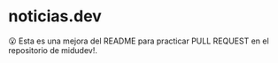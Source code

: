 # noticias.dev
😮 Esta es una mejora del README para practicar PULL REQUEST en el repositorio de midudev!.
